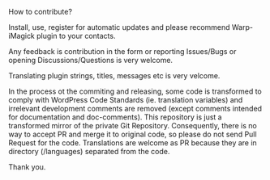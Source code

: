 How to contribute?

Install, use, register for automatic updates and please recommend Warp-iMagick plugin to your contacts.

Any feedback is contribution in the form or reporting Issues/Bugs or opening Discussions/Questions is very welcome.

Translating plugin strings, titles, messages etc is very velcome.

In the process ot the commiting and releasing, some code is transformed to comply with WordPress Code Standards (ie. translation variables) and irrelevant development comments are removed (except comments intended for documentation and doc-comments). This repository is just a transformed mirror of the private Git Repository. Consequently, there is no way to accept PR and merge it to original code, so please do not send Pull Request for the code. Translations are welcome as PR because they are in directory (/languages) separated from the code.

Thank you.
